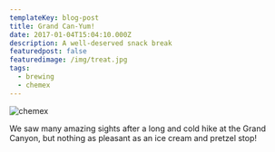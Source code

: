 ```yaml
---
templateKey: blog-post
title: Grand Can-Yum!
date: 2017-01-04T15:04:10.000Z
description: A well-deserved snack break
featuredpost: false
featuredimage: /img/treat.jpg
tags:
  - brewing
  - chemex
---
```

![chemex](/img/treat_compressed.jpg)

We saw many amazing sights after a long and cold hike at the Grand Canyon, but nothing as pleasant as an ice cream and pretzel stop!
